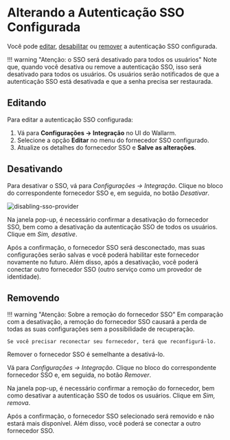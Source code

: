#   Alterando a Autenticação SSO Configurada

[img-disable-sso-provider]:     ../../../images/admin-guides/configuration-guides/sso/disable-sso-provider.png

[doc-setup-sso-gsuite]:     gsuite/overview.md
[doc-setup-sso-okta]:       okta/overview.md

[anchor-edit]:      #editing
[anchor-disable]:   #disabling
[anchor-remove]:    #removing

Você pode [editar][anchor-edit], [desabilitar][anchor-disable] ou [remover][anchor-remove] a autenticação SSO configurada.

!!! warning "Atenção: o SSO será desativado para todos os usuários"
    Note que, quando você desativa ou remove a autenticação SSO, isso será desativado para todos os usuários. Os usuários serão notificados de que a autenticação SSO está desativada e que a senha precisa ser restaurada.

## Editando

Para editar a autenticação SSO configurada:

1. Vá para **Configurações → Integração** no UI do Wallarm.
2. Selecione a opção **Editar** no menu do fornecedor SSO configurado.
3. Atualize os detalhes do fornecedor SSO e **Salve as alterações**.

##  Desativando

Para desativar o SSO, vá para *Configurações → Integração*. Clique no bloco do correspondente fornecedor SSO e, em seguida, no botão *Desativar*.

![disabling-sso-provider][img-disable-sso-provider]

Na janela pop-up, é necessário confirmar a desativação do fornecedor SSO, bem como a desativação da autenticação SSO de todos os usuários.
Clique em *Sim, desative*.

Após a confirmação, o fornecedor SSO será desconectado, mas suas configurações serão salvas e você poderá habilitar este fornecedor novamente no futuro. Além disso, após a desativação, você poderá conectar outro fornecedor SSO (outro serviço como um provedor de identidade).

##  Removendo

!!! warning "Atenção: Sobre a remoção do fornecedor SSO"
    Em comparação com a desativação, a remoção do fornecedor SSO causará a perda de todas as suas configurações sem a possibilidade de recuperação.
    
    Se você precisar reconectar seu fornecedor, terá que reconfigurá-lo.


Remover o fornecedor SSO é semelhante a desativá-lo.

Vá para *Configurações → Integração*. Clique no bloco do correspondente fornecedor SSO e, em seguida, no botão *Remover*.

Na janela pop-up, é necessário confirmar a remoção do fornecedor, bem como desativar a autenticação SSO de todos os usuários.
Clique em *Sim, remova*.

Após a confirmação, o fornecedor SSO selecionado será removido e não estará mais disponível. Além disso, você poderá se conectar a outro fornecedor SSO.